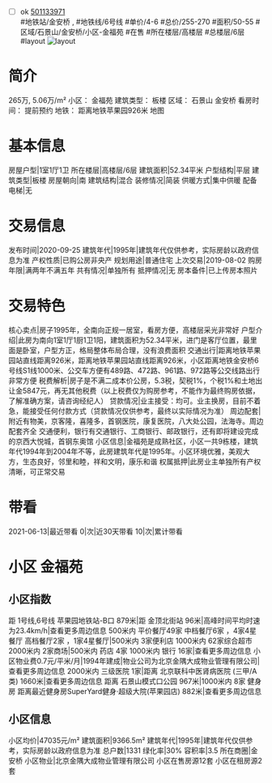 - [ ] ok [501133971](https://bj.5i5j.com/ershoufang/501133971.html)  
 #地铁站/金安桥 ,  #地铁线/6号线
#单价/4-6 #总价/255-270 #面积/50-55   #区域/石景山/金安桥/小区-金福苑 #在售 #所在楼层/高楼层 #总楼层/6层 #layout 
![layout](http://image2a.5i5j.com/bdir/layout/1bbbeaafb44344d7886424cd20316f88.jpg_P5.jpg) 
# 简介 
 265万,  5.06万/m² 
小区： 金福苑
建筑类型： 板楼
区域： 石景山 金安桥
看房时间： 提前预约
地铁： 距离地铁苹果园926米 地图
# 基本信息 
 房屋户型|1室1厅1卫
所在楼层|高楼层/6层
建筑面积|52.34平米
户型结构|平层
建筑类型|板楼
房屋朝向|南
建筑结构|混合
装修情况|简装
供暖方式|集中供暖
配备电梯|无
# 交易信息 
 发布时间|2020-09-25
建筑年代|1995年|建筑年代仅供参考，实际房龄以政府信息为准
产权性质|已购公房非央产
规划用途|普通住宅
上次交易|2019-08-02
购房年限|满两年不满五年
共有情况|单独所有
抵押情况|无
房本备件|已上传房本照片
# 交易特色 
 核心卖点|房子1995年，全南向正规一居室，看房方便，高楼层采光非常好
户型介绍|此房为南向1室1厅1厨1卫1阳，建筑面积为52.34平米，进门是客厅位置，最里面是卧室，户型方正，格局整体布局合理，没有浪费面积
交通出行|距离地铁苹果园站直线距离926米，距离地铁苹果园站直线距离926米，小区距离地铁金安桥6号线S1线1000米、公交车方便有489路、472路、961路、972路等公交线路出行非常方便
税费解析|房子是不满二成本价公房，5.3税，契税1%，个税1%和土地出让金5847元，再无其他税费（以上税费仅为购房参考，不能作为最终购房依据，了解准确方案，请咨询经纪人）
贷款情况|业主接受：均可。业主换房，目前不着急，能接受任何付款方式（贷款情况仅供参考，最终以实际情况为准）
周边配套|附近有物美，京客隆，喜隆多，首钢医院，康复医院，八大处公园，法海寺。周边配套齐全 交通便利，银行有交通银行、工商银行、邮政银行，还有即将建设完成的京西大悦城，首钢东奥馆
小区信息|金福苑是成熟社区，小区一共9栋楼，建筑年代1994年到2004年不等，此房建筑年代是1995年。小区环境优雅，美观大方，生态良好，邻里和睦，祥和文明，康乐和谐
权属抵押|此房业主单独所有产权清晰，可正常交易
# 带看 
 2021-06-13|最近带看	 0|次|近30天带看	 10|次|累计带看
# 小区 金福苑
## 小区指数 
 距 1号线,6号线 苹果园地铁站-B口 879米|距 金顶北街站 96米|高峰时间平均时速为23.4km/h|查看更多周边信息
500米内 平价餐厅49家
中档餐厅6家 ，4家4星餐厅
高档餐厅2家 ，1家4星餐厅|500米内 3家便利店
1000米内 62家综合超市
2000米内 2家商场|500米内 药店 4家
1000米内 银行 16家|查看更多周边信息
小区物业费0.7元/平米/月|1994年建成|物业公司为北京金隅大成物业管理有限公司|查看更多周边信息
2000米内 三级医院 1家|距离 北京联科中医肾病医院 (三甲/A类) 1660米|查看更多周边信息
距离 石景山模式口公园 967米|1000米内 8家 健身房
距离最近健身房SuperYard健身·超级大院(苹果园店) 882米|查看更多周边信息
## 小区信息 
 小区均价|47035元/m²
建筑面积|9366.5m²
建筑年代|1995年|建筑年代仅供参考，实际房龄以政府信息为准
总户数|1331
绿化率|30%
容积率|3.5
所在商圈|金安桥
小区物业|北京金隅大成物业管理有限公司
小区在售房源12套
小区在租房源2套

